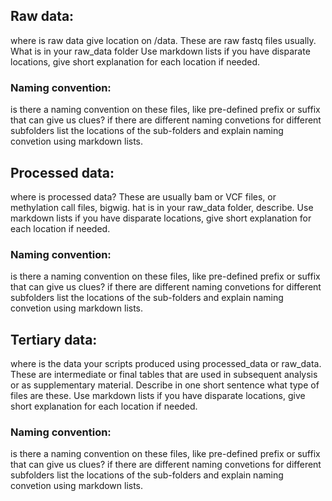 ## Raw data: 
where is raw data give location on /data. These are raw fastq files usually. What is in your raw_data folder
Use markdown lists if you have disparate locations, give short explanation for each location
if needed. 

### Naming convention: 
is there a naming convention on these files, like pre-defined prefix or suffix that can give us clues?
if there are different naming convetions for different subfolders list the locations of the sub-folders and explain naming convetion using 
markdown lists. 

## Processed data: 
where is processed data? These are usually bam or VCF files, or methylation call files, bigwig. 
hat is in your raw_data folder, describe. Use markdown lists if you have disparate locations, give short explanation for each location
if needed. 

### Naming convention: 
is there a naming convention on these files, like pre-defined prefix or suffix that can give us clues?
if there are different naming convetions for different subfolders list the locations of the sub-folders and explain naming convetion using 
markdown lists. 

## Tertiary data: 
where is the data your scripts produced using processed_data or raw_data. 
These are intermediate or final tables that are used in subsequent analysis or as supplementary material.
Describe in one short sentence what type of files are these. Use markdown lists if you have disparate locations, give short explanation for each location
if needed. 

### Naming convention: 
is there a naming convention on these files, like pre-defined prefix or suffix that can give us clues?
if there are different naming convetions for different subfolders list the locations of the sub-folders and explain naming convetion using 
markdown lists. 
